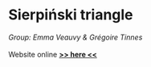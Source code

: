 # Sierpiński triangle
<em>Group: Emma Veauvy & Grégoire Tinnes</em>
<br><br>
Website online [**>> here <<**](https://greg0s.github.io/ia/tp2-fractals/index.html)
